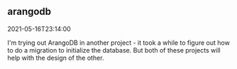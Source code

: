 
## arangodb

2021-05-16T23:14:00


I'm trying out ArangoDB in another project - it took a while to figure out how to do a migration to initialize the database. But both of these projects will help with the design of the other. 

